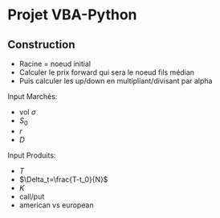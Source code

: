 # Projet VBA-Python

## Construction
- Racine = noeud initial
- Calculer le prix forward qui sera le noeud fils médian
- Puis calculer les up/down en multipliant/divisant par alpha

Input Marchés:
- vol $\sigma$
- $S_0$
- $r$
- $D$
  
Input Produits:
- $T$ 
- $\Delta_t=\frac{T-t_0}{N}$
- $K$
- call/put
- american vs european